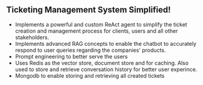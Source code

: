 ## Ticketing Management System Simplified!

- Implements a powerful and custom ReAct agent to simplify the ticket creation and management process for clients, users and all other stakeholders.
- Implements advanced RAG concepts to enable the chatbot to accurately respond to user queries regarding the companies' products. 
- Prompt engineering to better serve the users
- Uses Redis as the vector store, document store and for caching. Also used to store and retrieve conversation history for better user experince.
- Mongodb to enable storing and retrieving all created tickets